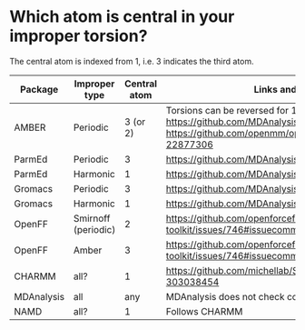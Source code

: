 # Which atom is central in your improper torsion?

The central atom is indexed from 1, i.e. 3 indicates the third atom.

| Package    | Improper type       | Central atom | Links and notes                                                                                                                                            |
|------------|---------------------|--------------|------------------------------------------------------------------------------------------------------------------------------------------------------------|
| AMBER      | Periodic            | 3 (or 2)     | Torsions can be reversed for 1-4 torsions. https://github.com/MDAnalysis/mdanalysis/issues/2386 https://github.com/openmm/openmm/issues/220#issue-22877306 |
| ParmEd     | Periodic            | 3            | https://github.com/MDAnalysis/mdanalysis/issues/2386                                                                                                       |
| ParmEd     | Harmonic            | 1            | https://github.com/MDAnalysis/mdanalysis/issues/2386                                                                                                       |
| Gromacs    | Periodic            | 3            | https://github.com/MDAnalysis/mdanalysis/issues/2386                                                                                                       |
| Gromacs    | Harmonic            | 1            | https://github.com/MDAnalysis/mdanalysis/issues/2386                                                                                                       |
| OpenFF     | Smirnoff (periodic) | 2            | https://github.com/openforcefield/openff-toolkit/issues/746#issuecomment-710574144                                                                         |
| OpenFF     | Amber               | 3            | https://github.com/openforcefield/openff-toolkit/issues/746#issuecomment-710574144                                                                         |
| CHARMM     | all?                | 1            | https://github.com/michellab/Sire/issues/193#issue-303038454                                                                                               |
| MDAnalysis | all                 | any          | MDAnalysis does not check connectivity.                                                                                                                    |
| NAMD       | all?                | 1            | Follows CHARMM                                                                                               
